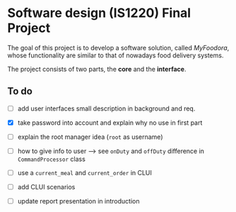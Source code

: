 # Software design (IS1220) Final Project
The goal of this project is to develop a software solution, called *MyFoodora*,
whose functionality are similar to that of nowadays food delivery systems.

The project consists of two parts, the **core** and the **interface**.

## To do
- [ ] add user interfaces small description in background and req.
- [x] take password into account and explain why no use in first part
- [ ] explain the root manager idea (`root` as username)
- [ ] how to give info to user --> see `onDuty` and `offDuty` difference in `CommandProcessor` class
- [ ] use a `current_meal` and `current_order` in CLUI
- [ ] add CLUI scenarios
- [ ] update report presentation in introduction

